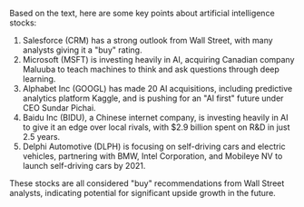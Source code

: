 Based on the text, here are some key points about artificial intelligence stocks:

1. Salesforce (CRM) has a strong outlook from Wall Street, with many analysts giving it a "buy" rating.
2. Microsoft (MSFT) is investing heavily in AI, acquiring Canadian company Maluuba to teach machines to think and ask questions through deep learning.
3. Alphabet Inc (GOOGL) has made 20 AI acquisitions, including predictive analytics platform Kaggle, and is pushing for an "AI first" future under CEO Sundar Pichai.
4. Baidu Inc (BIDU), a Chinese internet company, is investing heavily in AI to give it an edge over local rivals, with $2.9 billion spent on R&D in just 2.5 years.
5. Delphi Automotive (DLPH) is focusing on self-driving cars and electric vehicles, partnering with BMW, Intel Corporation, and Mobileye NV to launch self-driving cars by 2021.

These stocks are all considered "buy" recommendations from Wall Street analysts, indicating potential for significant upside growth in the future.